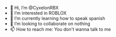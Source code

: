 - 👋 Hi, I’m @CyxelonRBX
- 👀 I’m interested in ROBLOX
- 🌱 I’m currently learning how to speak spanish
- 💞️ I’m looking to collaborate on nothing
- 📫 How to reach me: You don't wanna talk to me

<!---
CyxelonRBX/CyxelonRBX is a ✨ special ✨ repository because its `README.md` (this file) appears on your GitHub profile.
You can click the Preview link to take a look at your changes.
--->

